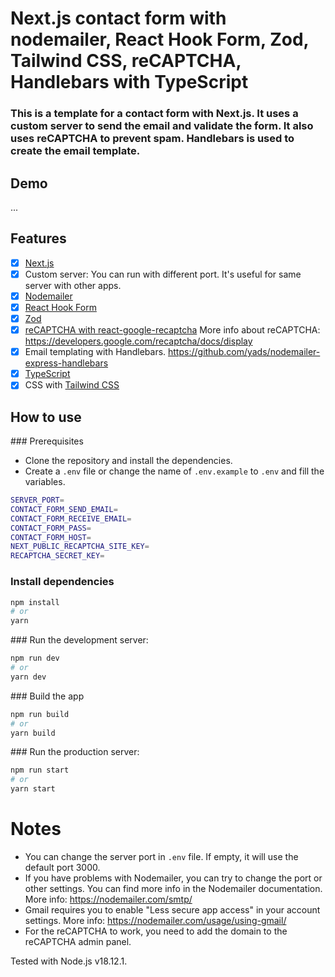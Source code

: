 # Next.js contact form with nodemailer, React Hook Form, Zod, Tailwind CSS, reCAPTCHA, Handlebars with TypeScript

### This is a template for a contact form with Next.js. It uses a custom server to send the email and validate the form. It also uses reCAPTCHA to prevent spam. Handlebars is used to create the email template.

## Demo

...

## Features

- [x] [Next.js](https://nextjs.org/)
- [x] Custom server: You can run with different port. It's useful for same server with other apps.
- [x] [Nodemailer](https://nodemailer.com/)
- [x] [React Hook Form](https://react-hook-form.com/)
- [x] [Zod](https://zod.dev)
- [x] [reCAPTCHA with react-google-recaptcha](https://github.com/dozoisch/react-google-recaptcha)
      More info about reCAPTCHA: https://developers.google.com/recaptcha/docs/display
- [x] Email templating with Handlebars. https://github.com/yads/nodemailer-express-handlebars
- [x] [TypeScript](https://www.typescriptlang.org/)
- [x] CSS with [Tailwind CSS](https://tailwindcss.com/)

## How to use

### Prerequisites

- Clone the repository and install the dependencies.
- Create a `.env` file or change the name of `.env.example` to `.env` and fill the variables.

```bash
SERVER_PORT=
CONTACT_FORM_SEND_EMAIL=
CONTACT_FORM_RECEIVE_EMAIL=
CONTACT_FORM_PASS=
CONTACT_FORM_HOST=
NEXT_PUBLIC_RECAPTCHA_SITE_KEY=
RECAPTCHA_SECRET_KEY=
```

### Install dependencies

```bash
npm install
# or
yarn
```

### Run the development server:

```bash
npm run dev
# or
yarn dev
```

### Build the app

```bash
npm run build
# or
yarn build
```

### Run the production server:

```bash
npm run start
# or
yarn start
```

# Notes

- You can change the server port in `.env` file. If empty, it will use the default port 3000.
- If you have problems with Nodemailer, you can try to change the port or other settings. You can find more info in the Nodemailer documentation. More info: https://nodemailer.com/smtp/
- Gmail requires you to enable "Less secure app access" in your account settings. More info: https://nodemailer.com/usage/using-gmail/
- For the reCAPTCHA to work, you need to add the domain to the reCAPTCHA admin panel.

Tested with Node.js v18.12.1.
